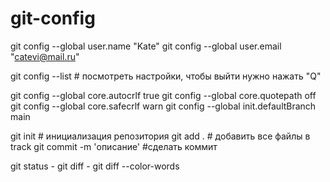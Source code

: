 # git-config

  git config --global user.name "Kate"
  git config --global user.email "catevi@mail.ru"

  git config --list # посмотреть  настройки, чтобы выйти нужно нажать "Q"

  git config --global core.autocrlf true
  git config --global core.quotepath off
  git config --global core.safecrlf warn
  git config --global init.defaultBranch main

  git init # инициализация репозитория
  git add . # добавить все файлы в track
  git commit -m 'описание' #сделать коммит

  git status -
  git diff -
  git diff --color-words